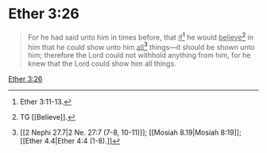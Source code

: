 # Ether 3:26

> For he had said unto him in times before, that <u>if</u>[^a] he would <u>believe</u>[^b] in him that he could show unto him <u>all</u>[^c] things—it should be shown unto him; therefore the Lord could not withhold anything from him, for he knew that the Lord could show him all things.

[Ether 3:26](https://www.churchofjesuschrist.org/study/scriptures/bofm/ether/3?lang=eng&id=p26#p26)


[^a]: Ether 3:11-13.
[^b]: TG [[Believe]].
[^c]: [[2 Nephi 27.7|2 Ne. 27:7 (7-8, 10-11)]]; [[Mosiah 8.19|Mosiah 8:19]]; [[Ether 4.4|Ether 4:4 (1-8).]]
